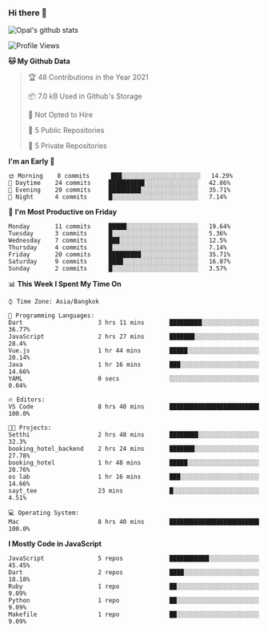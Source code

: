 ### Hi there 👋

![Opal's github stats](https://github-readme-stats.vercel.app/api?username=coolkidneversleep&count_private=true&show_icons=true&theme=radical)


<!--START_SECTION:waka-->
![Profile Views](http://img.shields.io/badge/Profile%20Views-3-blue)

**🐱 My Github Data** 

> 🏆 48 Contributions in the Year 2021
 > 
> 📦 7.0 kB Used in Github's Storage 
 > 
> 🚫 Not Opted to Hire
 > 
> 📜 5 Public Repositories 
 > 
> 🔑 5 Private Repositories  
 > 
**I'm an Early 🐤** 

```text
🌞 Morning    8 commits      ███░░░░░░░░░░░░░░░░░░░░░░   14.29% 
🌆 Daytime    24 commits     ██████████░░░░░░░░░░░░░░░   42.86% 
🌃 Evening    20 commits     █████████░░░░░░░░░░░░░░░░   35.71% 
🌙 Night      4 commits      █░░░░░░░░░░░░░░░░░░░░░░░░   7.14%

```
📅 **I'm Most Productive on Friday** 

```text
Monday       11 commits     █████░░░░░░░░░░░░░░░░░░░░   19.64% 
Tuesday      3 commits      █░░░░░░░░░░░░░░░░░░░░░░░░   5.36% 
Wednesday    7 commits      ███░░░░░░░░░░░░░░░░░░░░░░   12.5% 
Thursday     4 commits      █░░░░░░░░░░░░░░░░░░░░░░░░   7.14% 
Friday       20 commits     █████████░░░░░░░░░░░░░░░░   35.71% 
Saturday     9 commits      ████░░░░░░░░░░░░░░░░░░░░░   16.07% 
Sunday       2 commits      █░░░░░░░░░░░░░░░░░░░░░░░░   3.57%

```


📊 **This Week I Spent My Time On** 

```text
⌚︎ Time Zone: Asia/Bangkok

💬 Programming Languages: 
Dart                     3 hrs 11 mins       █████████░░░░░░░░░░░░░░░░   36.77% 
JavaScript               2 hrs 27 mins       ███████░░░░░░░░░░░░░░░░░░   28.4% 
Vue.js                   1 hr 44 mins        █████░░░░░░░░░░░░░░░░░░░░   20.14% 
Java                     1 hr 16 mins        ███░░░░░░░░░░░░░░░░░░░░░░   14.66% 
YAML                     0 secs              ░░░░░░░░░░░░░░░░░░░░░░░░░   0.04%

🔥 Editors: 
VS Code                  8 hrs 40 mins       █████████████████████████   100.0%

🐱‍💻 Projects: 
Setthi                   2 hrs 48 mins       ████████░░░░░░░░░░░░░░░░░   32.3% 
booking_hotel_backend    2 hrs 24 mins       ███████░░░░░░░░░░░░░░░░░░   27.78% 
booking_hotel            1 hr 48 mins        █████░░░░░░░░░░░░░░░░░░░░   20.76% 
os lab                   1 hr 16 mins        ███░░░░░░░░░░░░░░░░░░░░░░   14.66% 
sayt_tee                 23 mins             █░░░░░░░░░░░░░░░░░░░░░░░░   4.51%

💻 Operating System: 
Mac                      8 hrs 40 mins       █████████████████████████   100.0%

```

**I Mostly Code in JavaScript** 

```text
JavaScript               5 repos             ███████████░░░░░░░░░░░░░░   45.45% 
Dart                     2 repos             ████░░░░░░░░░░░░░░░░░░░░░   18.18% 
Ruby                     1 repo              ██░░░░░░░░░░░░░░░░░░░░░░░   9.09% 
Python                   1 repo              ██░░░░░░░░░░░░░░░░░░░░░░░   9.09% 
Makefile                 1 repo              ██░░░░░░░░░░░░░░░░░░░░░░░   9.09%

```



<!--END_SECTION:waka-->
